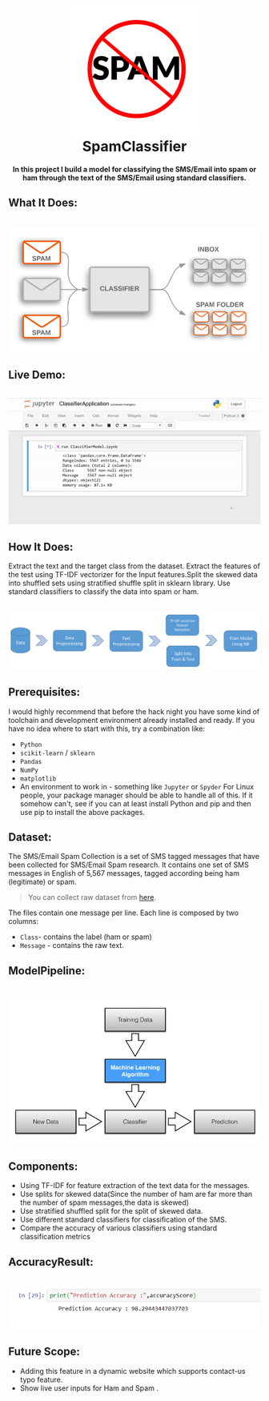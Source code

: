 <h1 align="center">
  <br>
  <a href="https://github.com/harshalgondaliya/SPAM_Messages"><img src="https://github.com/harshalgondaliya/SPAM_Messages/blob/main/Screenshots/Aim.png" alt="Spam"></a>
  <br>
  SpamClassifier
  <br>
</h1>
<h4 align="center">In this project I build a model for classifying the SMS/Email into spam or ham through the text of the SMS/Email using standard classifiers.</h4>

## What It Does: 
<p align="center">
  <br>
  <img src="https://github.com/harshalgondaliya/SPAM_Messages/blob/main/Screenshots/classification.png">
</p>
 
## Live Demo:
<p align="center">
  <br>
  <img src="https://github.com/harshalgondaliya/SPAM_Messages/blob/main/Screenshots/ClassifierDemo.gif">
</p>

## How It Does:
Extract the text and the target class from the dataset. Extract the features of the test using TF-IDF vectorizer for the Input features.Split the skewed data into shuffled sets using stratified shuffle split in sklearn library. Use standard classifiers to classify the data into spam or ham.
<p align="center">
  <br>
  <img src="https://github.com/harshalgondaliya/SPAM_Messages/blob/main/Screenshots/FLow.jpg">
</p>

## Prerequisites:
I would highly recommend that before the hack night you have some kind of toolchain and development environment already installed and ready. If you have no idea where to start with this, try a combination like:
-  `Python`
-  `scikit-learn` / `sklearn`
-  `Pandas`
-  `NumPy`
-  `matplotlib`
-  An environment to work in - something like `Jupyter` or `Spyder`
For Linux people, your package manager should be able to handle all of this. If it somehow can't, see if you can at least install Python and pip and then use pip to install the above packages.

## Dataset:
The SMS/Email Spam Collection is a set of SMS tagged messages that have been collected for SMS/Email Spam research. It contains one set of SMS messages in English of 5,567 messages, tagged according being ham (legitimate) or spam.

> You can collect raw dataset from [here](https://raw.githubusercontent.com/harshalgondaliya/SPAM_Messages/main/Content.tsv).

The files contain one message per line. Each line is composed by two columns:
- `Class`- contains the label (ham or spam) 
- `Message` - contains the raw text.

## ModelPipeline:
<p align="center">
  <br>
  <img src="https://github.com/harshalgondaliya/SPAM_Messages/blob/main/Screenshots/traing.png">
</p>

## Components:
-  Using TF-IDF for feature extraction of the text data for the messages.
-  Use splits for skewed data(Since the number of ham are far more than the number of spam messages,the data is skewed)
-  Use stratified shuffled split for the split of skewed data.
-  Use different standard classifiers for classification of the SMS.
-  Compare the accuracy of various classifiers using standard classification metrics

## AccuracyResult:
<p align="center">
  <br>
  <img src="https://github.com/harshalgondaliya/SPAM_Messages/blob/main/Screenshots/score.png">
</p>

## Future Scope:
- Adding this feature in a dynamic website which supports contact-us typo feature.
- Show live user inputs for Ham and Spam  .
